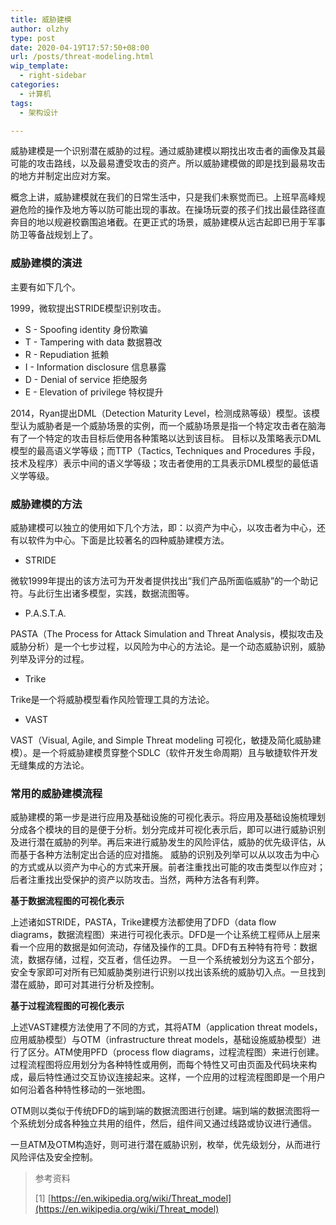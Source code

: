 ```yaml
---
title: 威胁建模
author: olzhy
type: post
date: 2020-04-19T17:57:50+08:00
url: /posts/threat-modeling.html
wip_template:
  - right-sidebar
categories:
  - 计算机
tags:
  - 架构设计

---
```

威胁建模是一个识别潜在威胁的过程。通过威胁建模以期找出攻击者的画像及其最可能的攻击路线，以及最易遭受攻击的资产。所以威胁建模做的即是找到最易攻击的地方并制定出应对方案。

概念上讲，威胁建模就在我们的日常生活中，只是我们未察觉而已。上班早高峰规避危险的操作及地方等以防可能出现的事故。在操场玩耍的孩子们找出最佳路径直奔目的地以规避校霸围追堵截。在更正式的场景，威胁建模从远古起即已用于军事防卫等备战规划上了。

### 威胁建模的演进

主要有如下几个。

1999，微软提出STRIDE模型识别攻击。
+ S - Spoofing identity      身份欺骗
+ T - Tampering with data    数据篡改
+ R - Repudiation            抵赖
+ I - Information disclosure 信息暴露
+ D - Denial of service      拒绝服务
+ E - Elevation of privilege 特权提升

2014，Ryan提出DML（Detection Maturity Level，检测成熟等级）模型。该模型认为威胁者是一个威胁场景的实例，而一个威胁场景是指一个特定攻击者在脑海有了一个特定的攻击目标后使用各种策略以达到该目标。
目标以及策略表示DML模型的最高语义学等级；而TTP（Tactics, Techniques and Procedures 手段，技术及程序）表示中间的语义学等级；攻击者使用的工具表示DML模型的最低语义学等级。

### 威胁建模的方法

威胁建模可以独立的使用如下几个方法，即：以资产为中心，以攻击者为中心，还有以软件为中心。下面是比较著名的四种威胁建模方法。

+ STRIDE

微软1999年提出的该方法可为开发者提供找出“我们产品所面临威胁”的一个助记符。与此衍生出诸多模型，实践，数据流图等。

+ P.A.S.T.A.

PASTA（The Process for Attack Simulation and Threat Analysis，模拟攻击及威胁分析）是一个七步过程，以风险为中心的方法论。是一个动态威胁识别，威胁列举及评分的过程。

+ Trike

Trike是一个将威胁模型看作风险管理工具的方法论。

+ VAST

VAST（Visual, Agile, and Simple Threat modeling 可视化，敏捷及简化威胁建模）。是一个将威胁建模贯穿整个SDLC（软件开发生命周期）且与敏捷软件开发无缝集成的方法论。

### 常用的威胁建模流程

威胁建模的第一步是进行应用及基础设施的可视化表示。将应用及基础设施梳理划分成各个模块的目的是便于分析。划分完成并可视化表示后，即可以进行威胁识别及进行潜在威胁的列举。再后来进行威胁发生的风险评估，威胁的优先级评估，从而基于各种方法制定出合适的应对措施。
威胁的识别及列举可以从以攻击为中心的方式或从以资产为中心的方式来开展。前者注重找出可能的攻击类型以作应对；后者注重找出受保护的资产以防攻击。当然，两种方法各有利弊。

**基于数据流程图的可视化表示**

上述诸如STRIDE，PASTA，Trike建模方法都使用了DFD（data flow diagrams，数据流程图）来进行可视化表示。DFD是一个让系统工程师从上层来看一个应用的数据是如何流动，存储及操作的工具。DFD有五种特有符号：数据流，数据存储，过程，交互者，信任边界。
一旦一个系统被划分为这五个部分，安全专家即可对所有已知威胁类别进行识别以找出该系统的威胁切入点。一旦找到潜在威胁，即可对其进行分析及控制。

**基于过程流程图的可视化表示**

上述VAST建模方法使用了不同的方式，其将ATM（application threat models，应用威胁模型）与OTM（infrastructure threat models，基础设施威胁模型）进行了区分。ATM使用PFD（process flow diagrams，过程流程图）来进行创建。
过程流程图将应用划分为各种特性或用例，而每个特性又可由页面及代码块来构成，最后特性通过交互协议连接起来。这样，一个应用的过程流程图即是一个用户如何沿着各种特性移动的一张地图。

OTM则以类似于传统DFD的端到端的数据流图进行创建。端到端的数据流图将一个系统划分成各种独立共用的组件，然后，组件间又通过线路或协议进行通信。

一旦ATM及OTM构造好，则可进行潜在威胁识别，枚举，优先级划分，从而进行风险评估及安全控制。


> 参考资料
>
> [1] [https://en.wikipedia.org/wiki/Threat_model](https://en.wikipedia.org/wiki/Threat_model)
